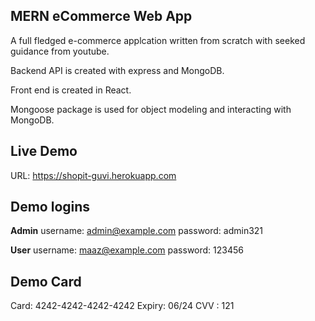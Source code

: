 ## MERN eCommerce Web App

A full fledged e-commerce applcation written from scratch with seeked guidance from youtube.

Backend API is created with express and MongoDB.

Front end is created in React.

Mongoose package is used for object modeling and interacting with MongoDB.

## Live Demo

URL: https://shopit-guvi.herokuapp.com

## Demo logins

**Admin**
username: admin@example.com
password: admin321

**User**
username: maaz@example.com
password: 123456

## Demo Card

Card: 4242-4242-4242-4242
Expiry: 06/24
CVV : 121
